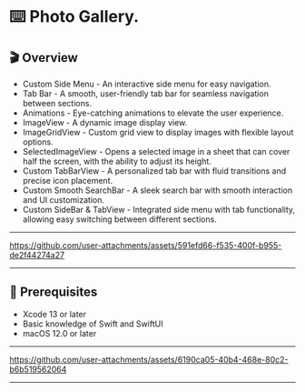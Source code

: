 ⌨️ Photo Gallery. 
=======

🎬 Overview
-------

- Custom Side Menu - An interactive side menu for easy navigation.
- Tab Bar - A smooth, user-friendly tab bar for seamless navigation between sections.
- Animations - Eye-catching animations to elevate the user experience.
- ImageView - A dynamic image display view.
- ImageGridView - Custom grid view to display images with flexible layout options.
- SelectedImageView - Opens a selected image in a sheet that can cover half the screen, with the ability to adjust its height.
- Custom TabBarView - A personalized tab bar with fluid transitions and precise icon placement.
- Custom Smooth SearchBar - A sleek search bar with smooth interaction and UI customization.
- Custom SideBar & TabView - Integrated side menu with tab functionality, allowing easy switching between different sections.
-------

https://github.com/user-attachments/assets/591efd66-f535-400f-b955-de2f44274a27

-------

🚀 Prerequisites
-------

- Xcode 13 or later
- Basic knowledge of Swift and SwiftUI
- macOS 12.0 or later
-------

https://github.com/user-attachments/assets/6190ca05-40b4-468e-80c2-b6b519562064

-------




